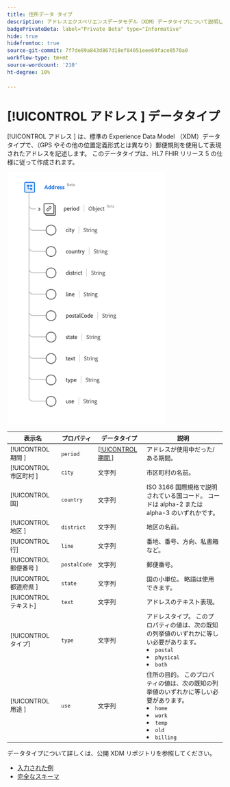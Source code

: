 ```yaml
---
title: 住所データ タイプ
description: アドレスエクスペリエンスデータモデル（XDM）データタイプについて説明します。
badgePrivateBeta: label="Private Beta" type="Informative"
hide: true
hidefromtoc: true
source-git-commit: 7f7de89a843d867d18ef84051eee69face0570a0
workflow-type: tm+mt
source-wordcount: '210'
ht-degree: 10%

---
```


# [!UICONTROL  アドレス ] データタイプ

[!UICONTROL  アドレス ] は、標準の Experience Data Model （XDM）データタイプで、（GPS やその他の位置定義形式とは異なり）郵便規則を使用して表現されたアドレスを記述します。 このデータタイプは、HL7 FHIR リリース 5 の仕様に従って作成されます。

![ アドレスタイプ構造 ](../../images/data-types/healthcare/address.png)

| 表示名 | プロパティ | データタイプ | 説明 |
| --- | --- | --- | --- |
| [!UICONTROL  期間 ] | `period` | [[!UICONTROL  期間 ]](../healthcare/period.md) | アドレスが使用中だった/ある期間。 |
| [!UICONTROL  市区町村 ] | `city` | 文字列 | 市区町村の名前。 |
| [!UICONTROL 国] | `country` | 文字列 | ISO 3166 国際規格で説明されている国コード。 コードは alpha-2 または alpha-3 のいずれかです。 |
| [!UICONTROL  地区 ] | `district` | 文字列 | 地区の名前。 |
| [!UICONTROL 行] | `line` | 文字列 | 番地、番号、方向、私書箱など。 |
| [!UICONTROL  郵便番号 ] | `postalCode` | 文字列 | 郵便番号。 |
| [!UICONTROL  都道府県 ] | `state` | 文字列 | 国の小単位。 略語は使用できます。 |
| [!UICONTROL テキスト] | `text` | 文字列 | アドレスのテキスト表現。 |
| [!UICONTROL タイプ] | `type` | 文字列 | アドレスタイプ。 このプロパティの値は、次の既知の列挙値のいずれかに等しい必要があります。 <li> `postal` </li> <li> `physical` </li> <li> `both` </li> |
| [!UICONTROL  用途 ] | `use` | 文字列 | 住所の目的。 このプロパティの値は、次の既知の列挙値のいずれかに等しい必要があります。 <li> `home` </li> <li> `work` </li> <li> `temp` </li> <li> `old`</li> <li> `billing`</li> |

データタイプについて詳しくは、公開 XDM リポジトリを参照してください。

* [ 入力された例 ](https://github.com/adobe/xdm/blob/master/extensions/industry/healthcare/fhir/datatypes/address.example.1.json)
* [ 完全なスキーマ ](https://github.com/adobe/xdm/blob/master/extensions/industry/healthcare/fhir/datatypes/address.schema.json)
